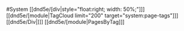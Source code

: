 #System
[[dnd5e/[div\|style="float:right; width: 50%;"]]]
[[dnd5e/[module\|TagCloud limit="200" target="system:page-tags"]]]
[[dnd5e/Div\|]]]
[[dnd5e/[module\|PagesByTag]]]